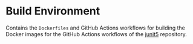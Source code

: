 # Build Environment

Contains the `Dockerfiles` and GitHub Actions workflows for building the Docker images for the GitHub Actions workflows of the [junit5](https://github.com/junit-team/junit5) repository.
